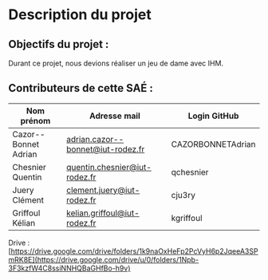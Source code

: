 # Description du projet

## Objectifs du projet :

Durant ce projet, nous devions réaliser un jeu de dame avec IHM.

## Contributeurs de cette SAÉ :

| Nom prénom             | Adresse mail                         | Login GitHub         |
|------------------------|--------------------------------------|----------------------|
| Cazor--Bonnet Adrian   | adrian.cazor--bonnet@iut-rodez.fr    | CAZORBONNETAdrian    |
| Chesnier Quentin       | quentin.chesnier@iut-rodez.fr       | qchesnier            |
| Juery Clément          | clement.juery@iut-rodez.fr          | cju3ry               |
| Griffoul Kélian        | kelian.griffoul@iut-rodez.fr        | kgriffoul            |

Drive :  
[https://drive.google.com/drive/folders/1k9naOxHeFp2PcVyH6p2JqeeA3SPmRK8E](https://drive.google.com/drive/u/0/folders/1Npb-3F3kzfW4C8ssiNNHQBaGHfBo-h9v)
